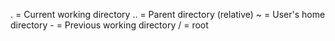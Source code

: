 . = Current working directory
.. = Parent directory (relative)
~ = User's home directory
\- = Previous working directory
/ = root
